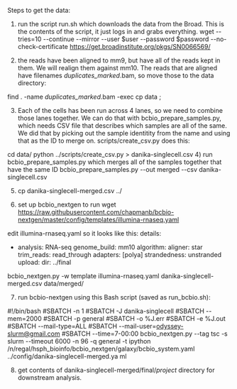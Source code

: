 Steps to get the data:

1) run the script run.sh which downloads the data from the Broad. This is the contents of the script, it just logs in and grabs everything.
wget --tries=10 --continue --mirror --user $user --password $password --no-check-certificate https://get.broadinstitute.org/pkgs/SN0066569/

2) the reads have been aligned to mm9, but have all of the reads kept in them. We will realign them against mm10. The reads that
are aligned have filenames *duplicates_marked*.bam, so move those to the data directory:

find . -name *duplicates_marked*.bam -exec cp data \;

3) Each of the cells has been run across 4 lanes, so we need to combine those lanes together. We can do that with bcbio_prepare_samples.py, which
needs CSV file that describes which samples are all of the same. We did that by picking out the sample identitity from the name and using that
as the ID to merge on. scripts/create_csv.py does this:

cd data/
python ../scripts/create_csv.py > danika-singlecell.csv
4) run bcbio_prepare_samples.py which merges all of the samples together that have the same ID
bcbio_prepare_samples.py --out merged --csv danika-singlecell.csv

5) cp danika-singlecell-merged.csv ../

6) set up bcbio_nextgen to run
wget https://raw.githubusercontent.com/chapmanb/bcbio-nextgen/master/config/templates/illumina-rnaseq.yaml

edit illumina-rnaseq.yaml so it looks like this:
details:
  - analysis: RNA-seq
    genome_build: mm10
    algorithm:
      aligner: star
      trim_reads: read_through
      adapters: [polya]
      strandedness: unstranded
upload:
  dir: ../final

bcbio_nextgen.py -w template illumina-rnaseq.yaml danika-singlecell-merged.csv data/merged/

7) run bcbio-nextgen using this Bash script (saved as run_bcbio.sh):

#!/bin/bash
#SBATCH -n 1
#SBATCH -J danika-singlecell
#SBATCH --mem=2000
#SBATCH -p general
#SBATCH -o %J.err
#SBATCH -e %J.out
#SBATCH --mail-type=ALL
#SBATCH --mail-user=odyssey-slurm@gmail.com
#SBATCH --time=7-00:00
bcbio_nextgen.py --tag tsc -s slurm --timeout 6000 -n 96 -q general -t ipython  /n/regal/hsph_bioinfo/bcbio_nextgen/galaxy/bcbio_system.yaml ../config/danika-singlecell-merged.ya
ml

8) get contents of danika-singlecell-merged/final/*project* directory for downstream analysis.
